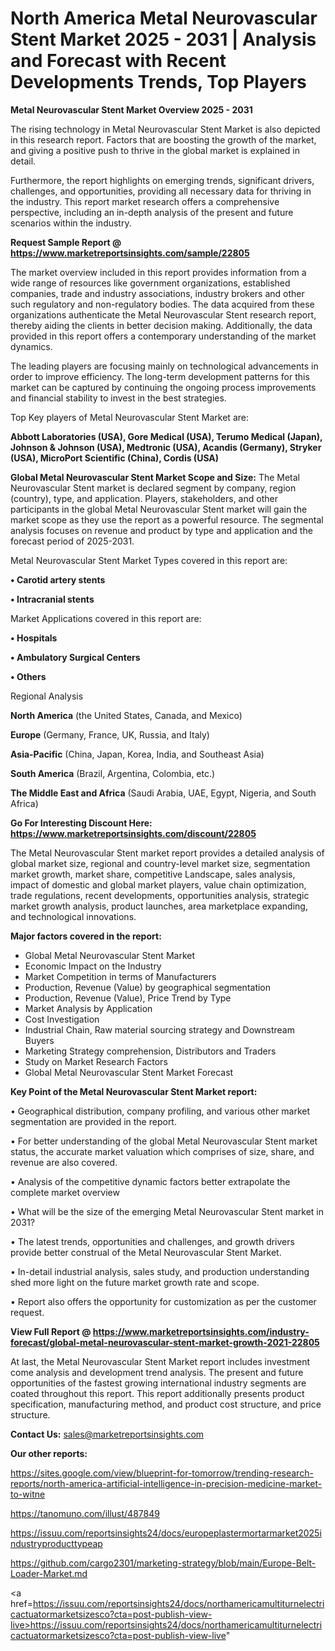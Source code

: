 # North America Metal Neurovascular Stent Market 2025 - 2031 | Analysis and Forecast with Recent Developments Trends, Top Players

<Strong> Metal Neurovascular Stent Market Overview 2025 - 2031</strong>

The rising technology in Metal Neurovascular Stent Market is also depicted in this research report. Factors that are boosting the growth of the market, and giving a positive push to thrive in the global market is explained in detail.

Furthermore, the report highlights on emerging trends, significant drivers, challenges, and opportunities, providing all necessary data for thriving in the industry. This report market research offers a comprehensive perspective, including an in-depth analysis of the present and future scenarios within the industry.

<strong>Request Sample Report @ <a href=https://www.marketreportsinsights.com/sample/22805>https://www.marketreportsinsights.com/sample/22805</a></strong>

The market overview included in this report provides information from a wide range of resources like government organizations, established companies, trade and industry associations, industry brokers and other such regulatory and non-regulatory bodies. The data acquired from these organizations authenticate the Metal Neurovascular Stent research report, thereby aiding the clients in better decision making. Additionally, the data provided in this report offers a contemporary understanding of the market dynamics.

The leading players are focusing mainly on technological advancements in order to improve efficiency. The long-term development patterns for this market can be captured by continuing the ongoing process improvements and financial stability to invest in the best strategies.

Top Key players of Metal Neurovascular Stent Market are:

<strong>Abbott Laboratories (USA), Gore Medical (USA), Terumo Medical (Japan), Johnson & Johnson (USA), Medtronic (USA), Acandis (Germany), Stryker (USA), MicroPort Scientific (China), Cordis (USA)</strong>

<strong><b>Global Metal Neurovascular Stent Market Scope and Size:</b></strong>
The Metal Neurovascular Stent market is declared segment by company, region (country), type, and application. Players, stakeholders, and other participants in the global Metal Neurovascular Stent market will gain the market scope as they use the report as a powerful resource. The segmental analysis focuses on revenue and product by type and application and the forecast period of 2025-2031.

Metal Neurovascular Stent Market Types covered in this report are:

<strong>• Carotid artery stents

• Intracranial stents</strong>

Market Applications covered in this report are:

<strong>• Hospitals

• Ambulatory Surgical Centers

• Others</strong> 

Regional Analysis

<strong>North America</strong> (the United States, Canada, and Mexico)

<strong>Europe</strong> (Germany, France, UK, Russia, and Italy)

<strong>Asia-Pacific</strong> (China, Japan, Korea, India, and Southeast Asia)

<strong>South America</strong> (Brazil, Argentina, Colombia, etc.)

<strong>The Middle East and Africa</strong> (Saudi Arabia, UAE, Egypt, Nigeria, and South Africa)

<strong>Go For Interesting Discount Here: <a href=https://www.marketreportsinsights.com/discount/22805>https://www.marketreportsinsights.com/discount/22805</a></strong>

The Metal Neurovascular Stent market report provides a detailed analysis of global market size, regional and country-level market size, segmentation market growth, market share, competitive Landscape, sales analysis, impact of domestic and global market players, value chain optimization, trade regulations, recent developments, opportunities analysis, strategic market growth analysis, product launches, area marketplace expanding, and technological innovations.

<strong><b>Major factors covered in the report:</b></strong>
<ul>
  <li>Global Metal Neurovascular Stent Market </li>
  <li>Economic Impact on the Industry</li>
  <li>Market Competition in terms of Manufacturers</li>
  <li>Production, Revenue (Value) by geographical segmentation</li>
  <li>Production, Revenue (Value), Price Trend by Type</li>
  <li>Market Analysis by Application</li>
  <li>Cost Investigation</li>
  <li>Industrial Chain, Raw material sourcing strategy and Downstream Buyers</li>
  <li>Marketing Strategy comprehension, Distributors and Traders</li>
  <li>Study on Market Research Factors</li>
  <li>Global Metal Neurovascular Stent Market Forecast</li>
</ul>

<strong><b>Key Point of the Metal Neurovascular Stent Market report:</b></strong>

• Geographical distribution, company profiling, and various other market segmentation are provided in the report.

• For better understanding of the global Metal Neurovascular Stent market status, the accurate market valuation which comprises of size, share, and revenue are also covered.

• Analysis of the competitive dynamic factors better extrapolate the complete market overview

• What will be the size of the emerging Metal Neurovascular Stent market in 2031?

• The latest trends, opportunities and challenges, and growth drivers provide better construal of the Metal Neurovascular Stent Market.

• In-detail industrial analysis, sales study, and production understanding shed more light on the future market growth rate and scope.

• Report also offers the opportunity for customization as per the customer request.

<strong><b>View Full Report @ <a href=https://www.marketreportsinsights.com/industry-forecast/global-metal-neurovascular-stent-market-growth-2021-22805>https://www.marketreportsinsights.com/industry-forecast/global-metal-neurovascular-stent-market-growth-2021-22805</a></b></strong>


At last, the Metal Neurovascular Stent Market report includes investment come analysis and development trend analysis. The present and future opportunities of the fastest growing international industry segments are coated throughout this report. This report additionally presents product specification, manufacturing method, and product cost structure, and price structure.

<strong>Contact Us:</strong>
sales@marketreportsinsights.com

<strong>Our other reports:</strong>

<a href=https://sites.google.com/view/blueprint-for-tomorrow/trending-research-reports/north-america-artificial-intelligence-in-precision-medicine-market-to-witne>https://sites.google.com/view/blueprint-for-tomorrow/trending-research-reports/north-america-artificial-intelligence-in-precision-medicine-market-to-witne</a>

<a href=https://tanomuno.com/illust/487849>https://tanomuno.com/illust/487849</a>

<a href=https://issuu.com/reportsinsights24/docs/europeplastermortarmarket2025industryproducttypeap>https://issuu.com/reportsinsights24/docs/europeplastermortarmarket2025industryproducttypeap</a>

<a href=https://github.com/cargo2301/marketing-strategy/blob/main/Europe-Belt-Loader-Market.md>https://github.com/cargo2301/marketing-strategy/blob/main/Europe-Belt-Loader-Market.md</a>

<a href=https://issuu.com/reportsinsights24/docs/northamericamultiturnelectricactuatormarketsizesco?cta=post-publish-view-live>https://issuu.com/reportsinsights24/docs/northamericamultiturnelectricactuatormarketsizesco?cta=post-publish-view-live</a>"
